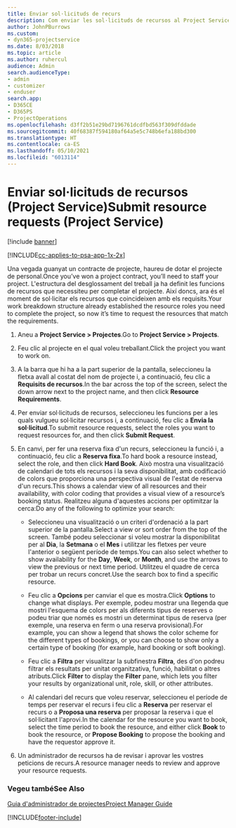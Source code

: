 ```yaml
---
title: Enviar sol·licituds de recurs
description: Com enviar les sol·licituds de recursos al Project Service
author: JohnPBurrows
ms.custom:
- dyn365-projectservice
ms.date: 8/03/2018
ms.topic: article
ms.author: ruhercul
audience: Admin
search.audienceType:
- admin
- customizer
- enduser
search.app:
- D365CE
- D365PS
- ProjectOperations
ms.openlocfilehash: d3ff2b51e29bd7196761dcdfbd563f309dfddade
ms.sourcegitcommit: 40f68387f594180af64a5e5c748b6efa188bd300
ms.translationtype: HT
ms.contentlocale: ca-ES
ms.lasthandoff: 05/10/2021
ms.locfileid: "6013114"
---
```

# <a name="submit-resource-requests-project-service"></a><span data-ttu-id="5508b-103">Enviar sol·licituds de recursos (Project Service)</span><span class="sxs-lookup"><span data-stu-id="5508b-103">Submit resource requests (Project Service)</span></span>

[!include [banner](../includes/psa-now-project-operations.md)]

[!INCLUDE[cc-applies-to-psa-app-1x-2x](../includes/cc-applies-to-psa-app-1x-2x.md)]

<span data-ttu-id="5508b-104">Una vegada guanyat un contracte de projecte, haureu de dotar el projecte de personal.</span><span class="sxs-lookup"><span data-stu-id="5508b-104">Once you’ve won a project contract, you’ll need to staff your project.</span></span> <span data-ttu-id="5508b-105">L'estructura del desglossament del treball ja ha definit les funcions de recursos que necessiteu per completar el projecte. Així doncs, ara és el moment de sol·licitar els recursos que coincideixen amb els requisits.</span><span class="sxs-lookup"><span data-stu-id="5508b-105">Your work breakdown structure already established the resource roles you need to complete the project, so now it’s time to request the resources that match the requirements.</span></span>  
  
1.  <span data-ttu-id="5508b-106">Aneu a **Project Service > Projectes**.</span><span class="sxs-lookup"><span data-stu-id="5508b-106">Go to **Project Service > Projects**.</span></span>  
  
2.  <span data-ttu-id="5508b-107">Feu clic al projecte en el qual voleu treballant.</span><span class="sxs-lookup"><span data-stu-id="5508b-107">Click the project you want to work on.</span></span>  
  
3.  <span data-ttu-id="5508b-108">A la barra que hi ha a la part superior de la pantalla, seleccioneu la fletxa avall al costat del nom de projecte i, a continuació, feu clic a **Requisits de recursos**.</span><span class="sxs-lookup"><span data-stu-id="5508b-108">In the bar across the top of the screen, select the down arrow next to the project name, and then click **Resource Requirements**.</span></span>  
  
4.  <span data-ttu-id="5508b-109">Per enviar sol·licituds de recursos, seleccioneu les funcions per a les quals vulgueu sol·licitar recursos i, a continuació, feu clic a **Envia la sol·licitud**.</span><span class="sxs-lookup"><span data-stu-id="5508b-109">To submit resource requests, select the roles you want to request resources for, and then click **Submit Request**.</span></span>  
  
5.  <span data-ttu-id="5508b-110">En canvi, per fer una reserva fixa d'un recurs, seleccioneu la funció i, a continuació, feu clic a **Reserva fixa**.</span><span class="sxs-lookup"><span data-stu-id="5508b-110">To hard book a resource instead, select the role, and then click **Hard Book**.</span></span> <span data-ttu-id="5508b-111">Això mostra una visualització de calendari de tots els recursos i la seva disponibilitat, amb codificació de colors que proporciona una perspectiva visual de l'estat de reserva d'un recurs.</span><span class="sxs-lookup"><span data-stu-id="5508b-111">This shows a calendar view of all resources and their availability, with color coding that provides a visual view of a resource’s booking status.</span></span> <span data-ttu-id="5508b-112">Realitzeu alguna d'aquestes accions per optimitzar la cerca:</span><span class="sxs-lookup"><span data-stu-id="5508b-112">Do any of the following to optimize your search:</span></span>  
  
    -   <span data-ttu-id="5508b-113">Seleccioneu una visualització o un criteri d'ordenació a la part superior de la pantalla.</span><span class="sxs-lookup"><span data-stu-id="5508b-113">Select a view or sort order from the top of the screen.</span></span> <span data-ttu-id="5508b-114">També podeu seleccionar si voleu mostrar la disponibilitat per al **Dia**, la **Setmana** o el **Mes** i utilitzar les fletxes per veure l'anterior o següent període de temps.</span><span class="sxs-lookup"><span data-stu-id="5508b-114">You can also select whether to show availability for the **Day**, **Week**, or **Month**, and use the arrows to view the previous or next time period.</span></span> <span data-ttu-id="5508b-115">Utilitzeu el quadre de cerca per trobar un recurs concret.</span><span class="sxs-lookup"><span data-stu-id="5508b-115">Use the search box to find a specific resource.</span></span>  
  
    -   <span data-ttu-id="5508b-116">Feu clic a **Opcions** per canviar el que es mostra.</span><span class="sxs-lookup"><span data-stu-id="5508b-116">Click **Options** to change what displays.</span></span> <span data-ttu-id="5508b-117">Per exemple, podeu mostrar una llegenda que mostri l'esquema de colors per als diferents tipus de reserves o podeu triar que només es mostri un determinat tipus de reserva (per exemple, una reserva en ferm o una reserva provisional).</span><span class="sxs-lookup"><span data-stu-id="5508b-117">For example, you can show a legend that shows the color scheme for the different types of bookings, or you can choose to show only a certain type of booking (for example, hard booking or soft booking).</span></span>  
  
    -   <span data-ttu-id="5508b-118">Feu clic a **Filtra** per visualitzar la subfinestra **Filtra**, des d'on podreu filtrar els resultats per unitat organitzativa, funció, habilitat o altres atributs.</span><span class="sxs-lookup"><span data-stu-id="5508b-118">Click **Filter** to display the **Filter** pane, which lets you filter your results by organizational unit, role, skill, or other attributes.</span></span>  
  
    -   <span data-ttu-id="5508b-119">Al calendari del recurs que voleu reservar, seleccioneu el període de temps per reservar el recurs i feu clic a **Reserva** per reservar el recurs o a **Proposa una reserva** per proposar la reserva i que el sol·licitant l'aprovi.</span><span class="sxs-lookup"><span data-stu-id="5508b-119">In the calendar for the resource you want to book, select the time period to book the resource, and either click **Book** to book the resource, or **Propose Booking** to propose the booking and have the requestor approve it.</span></span>  
  
6.  <span data-ttu-id="5508b-120">Un administrador de recursos ha de revisar i aprovar les vostres peticions de recurs.</span><span class="sxs-lookup"><span data-stu-id="5508b-120">A resource manager needs to review and approve your resource requests.</span></span>  
  
### <a name="see-also"></a><span data-ttu-id="5508b-121">Vegeu també</span><span class="sxs-lookup"><span data-stu-id="5508b-121">See Also</span></span>  
 [<span data-ttu-id="5508b-122">Guia d'administrador de projectes</span><span class="sxs-lookup"><span data-stu-id="5508b-122">Project Manager Guide</span></span>](../psa/project-manager-guide.md)


[!INCLUDE[footer-include](../includes/footer-banner.md)]
